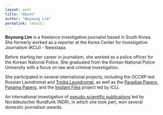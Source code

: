 ```yaml
---
layout: post
title: "About"
author: "Boyoung Lim"
permalink: /about/
---
```


**Boyoung Lim** is a freelance investigative journalist based in South Korea. She formerly worked as a reporter at the Korea Center for Investigative Journalism (KCIJ) - Newstapa.

Before starting her career in journalism, she worked as a police officer for the Korean National Police. She graduated from the Korean National Police University with a focus on law and criminal investigation.

She participated in several international projects, including the OCCRP-led Russian Laundromat and [Troika Laundromat](https://www.icij.org/blog/2019/03/troika-laundromat-reveals-russian-banks-8-8bn-offshore-scheme/), as well as the [Paradise Papers](https://www.icij.org/investigations/paradise-papers/), [Panama Papers](https://www.icij.org/investigations/panama-papers/), and the [Implant Files](https://www.icij.org/investigations/implant-files/) project led by ICIJ.

An international investigation of [pseudo-scientific publications](https://www.icij.org/blog/2018/09/undercover-reporters-expose-bogus-scientific-conferences/) led by Norddeutscher Rundfunk (NDR), in which she took part, won several domestic journalism awards.
